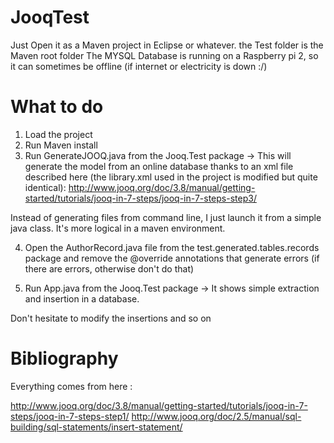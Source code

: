 # JooqTest
Just Open it as a Maven project in Eclipse or whatever. the Test folder is the Maven root folder
The MYSQL Database is running on a Raspberry pi 2, so it can sometimes be offline (if internet or electricity is down :/)

# What to do
1. Load the project
2. Run Maven install
3. Run GenerateJOOQ.java from the Jooq.Test package
  -> This will generate the model from an online database thanks to an xml file described here  (the library.xml used in the project is modified but quite identical):
  http://www.jooq.org/doc/3.8/manual/getting-started/tutorials/jooq-in-7-steps/jooq-in-7-steps-step3/
  
  Instead of generating files from command line, I just launch it from a simple java class. It's more logical in a maven environment.

4. Open the AuthorRecord.java file from the test.generated.tables.records package and remove the @override annotations that generate errors (if there are errors, otherwise don't do that) 

5. Run App.java from the Jooq.Test package
 -> It shows simple extraction and insertion in a database.
 
 Don't hesitate to modify the insertions and so on
 
 # Bibliography
 Everything comes from here :
 
 http://www.jooq.org/doc/3.8/manual/getting-started/tutorials/jooq-in-7-steps/jooq-in-7-steps-step1/
 http://www.jooq.org/doc/2.5/manual/sql-building/sql-statements/insert-statement/
  
